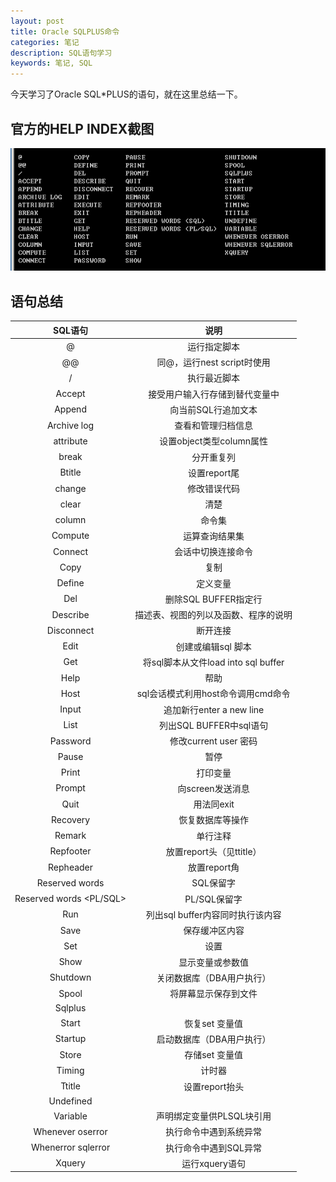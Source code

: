 ```yaml
---
layout: post
title: Oracle SQLPLUS命令
categories: 笔记
description: SQL语句学习
keywords: 笔记, SQL
---
```


今天学习了Oracle SQL*PLUS的语句，就在这里总结一下。

<!--more-->

## 官方的HELP INDEX截图

<p><img src="/images/2017-9-26-SQLPLUS/SQL.png" alt="HELP INDEX" width="634"></p>

## 语句总结

|SQL语句|说明|
|:-----:|:--:|
|@|运行指定脚本|
|@@|同@，运行nest script时使用|
|/|执行最近脚本|
|Accept|接受用户输入行存储到替代变量中|
|Append|向当前SQL行追加文本|
|Archive log|查看和管理归档信息|
|attribute|设置object类型column属性|
|break|分开重复列|
|Btitle|设置report尾|
|change|修改错误代码|
|clear|清楚|
|column|命令集|
|Compute|运算查询结果集|
|Connect|会话中切换连接命令|
|Copy|复制|
|Define|定义变量|
|Del|删除SQL BUFFER指定行|
|Describe|描述表、视图的列以及函数、程序的说明|
|Disconnect|断开连接|
|Edit|创建或编辑sql 脚本|
|Get|将sql脚本从文件load into sql buffer|
|Help|帮助|
|Host|sql会话模式利用host命令调用cmd命令|
|Input|追加新行enter a new line|
|List|列出SQL BUFFER中sql语句|
|Password|修改current user 密码|
|Pause|暂停|
|Print|打印变量|
|Prompt|向screen发送消息|
|Quit|用法同exit|
|Recovery|恢复数据库等操作|
|Remark|单行注释|
|Repfooter|放置report头（见ttitle）|
|Repheader|放置report角|
|Reserved words <SQL>|SQL保留字|
|Reserved words <PL/SQL>|PL/SQL保留字|
|Run|列出sql buffer内容同时执行该内容|
|Save|保存缓冲区内容|
|Set|设置|
|Show|显示变量或参数值|
|Shutdown|关闭数据库（DBA用户执行）|
|Spool|将屏幕显示保存到文件|
|Sqlplus|	|
|Start|恢复set 变量值|
|Startup|启动数据库（DBA用户执行）|
|Store|存储set 变量值|
|Timing|计时器|
|Ttitle|设置report抬头|
|Undefined|	|
|Variable|声明绑定变量供PLSQL块引用|
|Whenever oserror|执行命令中遇到系统异常|
|Whenerror sqlerror|执行命令中遇到SQL异常|
|Xquery|运行xquery语句|
